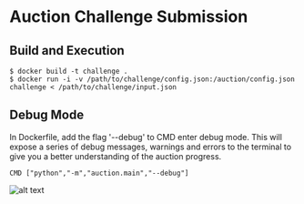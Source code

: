 # Auction Challenge Submission


## Build and Execution
````
$ docker build -t challenge .
$ docker run -i -v /path/to/challenge/config.json:/auction/config.json challenge < /path/to/challenge/input.json
````

## Debug Mode
In Dockerfile, add the flag '--debug' to CMD enter debug mode. This will expose a series of debug messages, warnings and errors to the terminal to give you a better understanding of the auction progress.

````
CMD ["python","-m","auction.main","--debug"]
````

![alt text](https://github.com/spacetabcontinuum/auction-challenge/debug_mode_screenshot.png")
